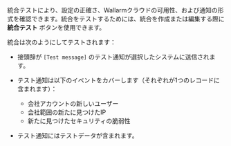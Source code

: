 統合テストにより、設定の正確さ、Wallarmクラウドの可用性、および通知の形式を確認できます。統合をテストするためには、統合を作成または編集する際に **統合テスト** ボタンを使用できます。

統合は次のようにしてテストされます：

* 接頭辞が `[Test message]` のテスト通知が選択したシステムに送信されます。
* テスト通知は以下のイベントをカバーします（それぞれが1つのレコードに含まれます）：

    * 会社アカウントの新しいユーザー
    * 会社範囲の新たに見つけたIP
    * 新たに見つけたセキュリティの脆弱性
* テスト通知にはテストデータが含まれます。